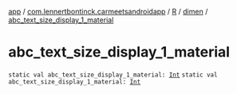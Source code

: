 [app](../../../index.md) / [com.lennertbontinck.carmeetsandroidapp](../../index.md) / [R](../index.md) / [dimen](index.md) / [abc_text_size_display_1_material](./abc_text_size_display_1_material.md)

# abc_text_size_display_1_material

`static val abc_text_size_display_1_material: `[`Int`](https://kotlinlang.org/api/latest/jvm/stdlib/kotlin/-int/index.html)
`static val abc_text_size_display_1_material: `[`Int`](https://kotlinlang.org/api/latest/jvm/stdlib/kotlin/-int/index.html)